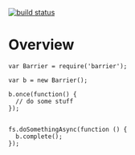 [![build status](https://secure.travis-ci.org/ddopson/node-barrier.png)](http://travis-ci.org/ddopson/node-barrier)

# Overview

    var Barrier = require('barrier');

    var b = new Barrier();

    b.once(function() {
      // do some stuff
    });


    fs.doSomethingAsync(function () {
      b.complete();
    });

